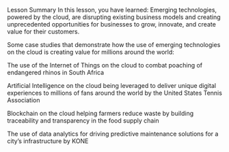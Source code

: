 Lesson Summary
In this lesson, you have learned:
Emerging technologies, powered by the cloud, are disrupting existing business models and creating unprecedented opportunities for businesses to grow, innovate, and create value for their customers.

Some case studies that demonstrate how the use of emerging technologies on the cloud is creating value for millions around the world:

The use of the Internet of Things on the cloud to combat poaching of endangered rhinos in South Africa

Artificial Intelligence on the cloud being leveraged to deliver unique digital experiences to millions of fans around the world by the United States Tennis Association

Blockchain on the cloud helping farmers reduce waste by building traceability and transparency in the food supply chain

The use of data analytics for driving predictive maintenance solutions for a city’s infrastructure by KONE 